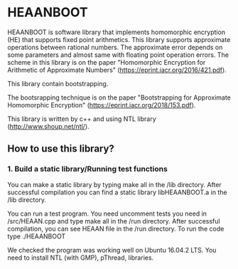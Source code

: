 # HEAANBOOT
HEAANBOOT is software library that implements homomorphic encryption (HE) that supports fixed point arithmetics.
This library supports approximate operations between rational numbers.
The approximate error depends on some parameters and almost same with floating point operation errors.
The scheme in this library is on the paper "Homomorphic Encryption for Arithmetic of Approximate Numbers" (https://eprint.iacr.org/2016/421.pdf).

This library contain bootstrapping.

The bootsrapping technique is on the paper "Bootstrapping for Approximate Homomorphic Encryption" (https://eprint.iacr.org/2018/153.pdf).

This library is written by c++ and using NTL library (http://www.shoup.net/ntl/).

## How to use this library?
### 1. Build a static library/Running test functions
You can make a static library by typing make all in the /lib directory. After successful compilation you can find a static library libHEAANBOOT.a in the /lib directory.

You can run a test program. You need uncomment tests you need in /src/HEAAN.cpp and type make all in the /run directory. After successful compilation, you can see HEAAN file in the /run directory. To run the code type ./HEAANBOOT

We checked the program was working well on Ubuntu 16.04.2 LTS. You need to install NTL (with GMP), pThread, libraries. 
